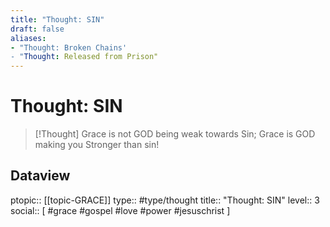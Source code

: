 ```yaml
---
title: "Thought: SIN"
draft: false
aliases:
- "Thought: Broken Chains'
- "Thought: Released from Prison"
---
```

# Thought: SIN
> [!Thought]
> Grace is not GOD being weak towards Sin; Grace is GOD making you Stronger than sin!

## Dataview
ptopic:: [[topic-GRACE]]
type:: #type/thought
title:: "Thought: SIN"
level:: 3
social:: [ #grace #gospel #love #power #jesuschrist ]